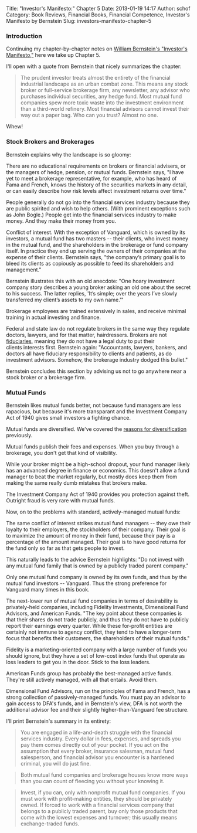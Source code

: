 Title: "Investor's Manifesto:" Chapter 5
Date: 2013-01-19 14:17
Author: schof
Category: Book Reviews, Financial Books, Financial Competence, Investor's Manifesto by Bernstein
Slug: investors-manifesto-chapter-5

### Introduction

Continuing my chapter-by-chapter notes on [William Bernstein's
"Investor's
Manifesto,"](http://schof.org/2012/12/30/the-investors-manifesto-by-william-j-bernstein/ "“The Investor’s Manifesto” by William J. Bernstein")
here we take up Chapter 5.

I'll open with a quote from Bernstein that nicely summarizes the
chapter:

> The prudent investor treats almost the entirety of the financial
> industrial landscape as an urban combat zone. This means any stock
> broker or full-service brokerage firm, any newsletter, any advisor who
> purchases individual securities, any hedge fund. Most mutual fund
> companies spew more toxic waste into the investment environment than a
> third-world refinery. Most financial advisors cannot invest their way
> out a paper bag. Who can you trust? Almost no one.

Whew!

### <!--more-->Stock Brokers and Brokerages

Bernstein explains why the landscape is so gloomy:

There are no educational requirements on brokers or financial advisers,
or the managers of hedge, pension, or mutual funds. Bernstein says, "I
have yet to meet a brokerage representative, for example, who has heard
of Fama and French, knows the history of the securities markets in any
detail, or can easily describe how risk levels affect investment returns
over time."

People generally do not go into the financial services industry because
they are public spirited and wish to help others. (With prominent
exceptions such as John Bogle.) People get into the financial services
industry to make money. And they make their money from you.

Conflict of interest. With the exception of Vanguard, which is owned by
its investors, a mutual fund has two masters -- their clients, who
invest money in the mutual fund, and the shareholders in the brokerage
or fund company itself. In practice they end up serving the owners of
their companies at the expense of their clients. Bernstein says, "the
company’s primary goal is to bleed its clients as copiously as possible
to feed its shareholders and management."

Bernstein illustrates this with an old anecdote: "One hoary investment
company story describes a young broker asking an old one about the
secret to his success. The latter replies, 'It’s simple; over the years
I’ve slowly transferred my client’s assets to my own name.'"

Brokerage employees are trained extensively in sales, and receive
minimal training in actual investing and finance.

Federal and state law do not regulate brokers in the same way they
regulate doctors, lawyers, and for that matter, hairdressers. Brokers
are not [fiduciaries](http://en.wikipedia.org/wiki/Fiduciary), meaning
they do not have a legal duty to put their clients interests first.
Bernstein again: "Accountants, lawyers, bankers, and doctors all have
fiduciary responsibility to clients and patients, as do investment
advisors. Somehow, the brokerage industry dodged this bullet."

Bernstein concludes this section by advising us not to go anywhere near
a stock broker or a brokerage firm.

### Mutual Funds

Bernstein likes mutual funds better, not because fund managers are less
rapacious, but because it's more transparant and the Investment Company
Act of 1940 gives small investors a fighting chance.

Mutual funds are diversified. We've covered the [reasons for
diversification](http://schof.org/2013/01/07/should-you-buy-individual-stocks-and-bonds/ "Should You Buy Individual Stocks and Bonds?")
previously.

Mutual funds publish their fees and expenses. When you buy through a
brokerage, you don't get that kind of visibility.

While your broker might be a high-school dropout, your fund manager
likely has an advanced degree in finance or economics. This doesn't
allow a fund manager to beat the market regularly, but mostly does keep
them from making the same really dumb mistakes that brokers make.

The Investment Company Act of 1940 provides you protection against
theft. Outright fraud is very rare with mutual funds.

Now, on to the problems with standard, actively-managed mutual funds:

The same conflict of interest strikes mutual fund managers -- they owe
their loyalty to their employers, the stockholders of their company.
Their goal is to maximize the amount of money in their fund, because
their pay is a percentage of the amount managed. Their goal is to have
good returns for the fund only so far as that gets people to invest.

This naturally leads to the advice Bernstein highlights: "Do not invest
with any mutual fund family that is owned by a publicly traded parent
company."

Only one mutual fund company is owned by its own funds, and thus by the
mutual fund investors -- Vanguard. Thus the strong preference for
Vanguard many times in this book.

The next-lower run of mutual fund companies in terms of desirability is
privately-held companies, including Fidelity Investments, Dimensional
Fund Advisors, and American Funds. "The key point about these companies
is that their shares do not trade publicly, and thus they do not have to
publicly report their earnings every quarter. While these for-profit
entities are certainly not immune to agency conflict, they tend to have
a longer-term focus that benefits their customers, the shareholders of
their mutual funds."

Fidelity is a marketing-oriented company with a large number of funds
you should ignore, but they have a set of low-cost index funds that
operate as loss leaders to get you in the door. Stick to the loss
leaders.

American Funds group has probably the best-managed active funds. They're
still actively managed, with all that entails. Avoid them.

Dimensional Fund Advisors, run on the principles of Fama and French, has
a strong collection of passively-managed funds. You must pay an advisor
to gain access to DFA's funds, and in Bernstein's view, DFA is not worth
the additional advisor fee and their slightly higher-than-Vanguard fee
structure.

I'll print Bernstein's summary in its entirety:

> You are engaged in a life-and-death struggle with the financial
> services industry. Every dollar in fees, expenses, and spreads you pay
> them comes directly out of your pocket. If you act on the assumption
> that every broker, insurance salesman, mutual fund salesperson, and
> financial advisor you encounter is a hardened criminal, you will do
> just fine.

> Both mutual fund companies and brokerage houses know more ways than
> you can count of fleecing you without your knowing it.

> Invest, if you can, only with nonprofit mutual fund companies. If you
> must work with profit-making entities, they should be privately owned.
> If forced to work with a financial services company that belongs to a
> publicly traded parent, buy only those products that come with the
> lowest expenses and turnover; this usually means exchange-traded
> funds.

